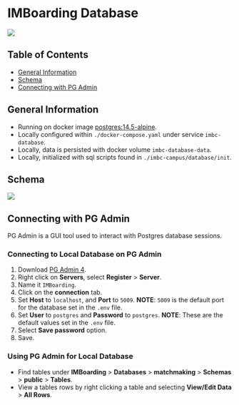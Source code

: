 # IMBoarding Database

<img src="https://user-images.githubusercontent.com/16313579/211710903-d9d949f0-3562-41b2-8aa6-ba0665c37535.PNG">

## Table of Contents
- [General Information](#general-information)
- [Schema](#schema)
- [Connecting with PG Admin](#connecting-with-pg-admin)

## General Information
- Running on docker image [postgres:14.5-alpine].
- Locally configured within `./docker-compose.yaml` under service `imbc-database`.
- Locally, data is persisted with docker volume `imbc-database-data`.
- Locally, initialized with sql scripts found in `./imbc-campus/database/init`.

## Schema

<img src="https://user-images.githubusercontent.com/16313579/211712933-44fc33f6-3a06-4cdc-a6dc-f3e528e0fa31.PNG">

## Connecting with PG Admin
PG Admin is a GUI tool used to interact with Postgres database sessions.

### Connecting to Local Database on PG Admin

1. Download [PG Admin 4].
2. Right click on **Servers**, select **Register** > **Server**.
3. Name it `IMBoarding`.
4. Click on the **connection** tab.
5. Set **Host** to `localhost`, and **Port** to `5009`. **NOTE**: `5009` is the default port for the database set in the `.env` file.
6. Set **User** to `postgres` and **Password** to `postgres`. **NOTE**: These are the default values set in the `.env` file.
7. Select **Save password** option.
8. Save.

### Using PG Admin for Local Database

- Find tables under **IMBoarding** > **Databases** > **matchmaking** > **Schemas** > **public** > **Tables**.
- View a tables rows by right clicking a table and selecting **View/Edit Data** > **All Rows**.

<!-- Link References -->
[postgres:14.5-alpine]: https://hub.docker.com/layers/library/postgres/14.5-alpine/images/sha256-db802f226b620fc0b8adbeca7859eb203c8d3c9ce5d84870fadee05dea8f50ce?context=explore
[PG Admin 4]: https://www.pgadmin.org/download/
